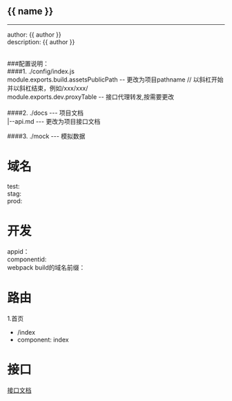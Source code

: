## {{ name }}
----------------------------
author: {{ author }} <br>
description: {{ author }}

<br>
###配置说明：
<br>
####1. ./config/index.js<br>
module.exports.build.assetsPublicPath -- 更改为项目pathname // 以斜杠开始并以斜杠结束，例如/xxx/xxx/ <br>
module.exports.dev.proxyTable -- 接口代理转发,按需要更改 <br>
<br>
####2. ./docs --- 项目文档<br>
|--api.md --- 更改为项目接口文档

####3. ./mock --- 模拟数据

域名
====
test: <br>
stag: <br>
prod: <br>

开发
====
appid：<br>
componentid: <br>
webpack build的域名前缀： 

路由
====

1.首页

* /index
* component: index

接口
====
[接口文档](./docs/api.md)
